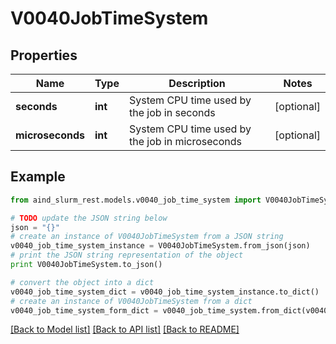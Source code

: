 # V0040JobTimeSystem


## Properties

Name | Type | Description | Notes
------------ | ------------- | ------------- | -------------
**seconds** | **int** | System CPU time used by the job in seconds | [optional] 
**microseconds** | **int** | System CPU time used by the job in microseconds | [optional] 

## Example

```python
from aind_slurm_rest.models.v0040_job_time_system import V0040JobTimeSystem

# TODO update the JSON string below
json = "{}"
# create an instance of V0040JobTimeSystem from a JSON string
v0040_job_time_system_instance = V0040JobTimeSystem.from_json(json)
# print the JSON string representation of the object
print V0040JobTimeSystem.to_json()

# convert the object into a dict
v0040_job_time_system_dict = v0040_job_time_system_instance.to_dict()
# create an instance of V0040JobTimeSystem from a dict
v0040_job_time_system_form_dict = v0040_job_time_system.from_dict(v0040_job_time_system_dict)
```
[[Back to Model list]](../README.md#documentation-for-models) [[Back to API list]](../README.md#documentation-for-api-endpoints) [[Back to README]](../README.md)


